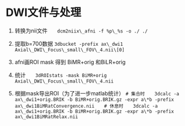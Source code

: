 # DWI文件与处理
1. 转换为nii文件
`	dcm2niix\_afni -f %p\_%s -o ./ ./`

2. 提取b=700数据
	`3dbucket -prefix ax\_dwi1 Axial\_DWI\_Focus\_small\_FOV\_4.nii\[0]`

3. afni画ROI mask 得到  BiMR+orig  和BiLR+orig

4. 统计
`	3dROIstats -mask BiMR+orig Axial\_DWI\_Focus\_small\_FOV\_4.nii`
5. 根据mask导出ROI（为了进一步matlab统计）
	`# 集合时`
`	3dcalc -a ax\_dwi1+orig.BRIK -b BiMR+orig.BRIK.gz -expr a\*b -prefix ax\_dwi1BiMRatConvergence.nii`
`	# 休息时`
`	3dcalc -a ax\_dwi1+orig.BRIK -b BiMR+orig.BRIK.gz -expr a\*b -prefix ax\_dwi1BiMRatRelax.nii`